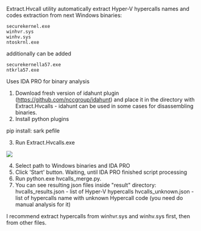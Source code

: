 Extract.Hvcall utility automatically extract Hyper-V hypercalls names and codes extraction from next Windows binaries:

	securekernel.exe
	winhvr.sys
	winhv.sys
	ntoskrnl.exe
	
additionally can be added
 
	securekernella57.exe
	ntkrla57.exe

Uses IDA PRO for binary analysis

1. Download fresh version of idahunt plugin (https://github.com/nccgroup/idahunt) and place it in the directory with Extract.Hvcalls - idahunt can be used in some cases for disassembling binaries.
2. Install python plugins

pip install:
 sark
 pefile

3. Run Extract.Hvcalls.exe

![](./images/image001.png)

4. Select path to Windows binaries and IDA PRO
5. Click 'Start' button. Waiting, until IDA PRO finished script processing
6. Run python.exe hvcalls_merge.py.
7. You can see resulting json files inside "result" directory:
	hvcalls_results.json - list of Hyper-V hypercalls
	hvcalls_unknown.json - list of hypercalls name with unknown Hypercall code (you need do manual analysis for it)
	
I recommend extract hypercalls from winhvr.sys and winhv.sys first, then from other files.